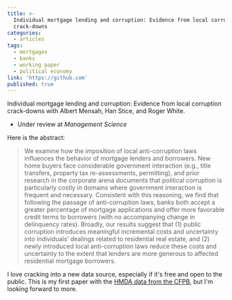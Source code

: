 ```yaml
---
title: >-
  Individual mortgage lending and corruption: Evidence from local corruption
  crack-downs
categories:
  - articles
tags:
  - mortgages
  - banks
  - working paper
  - political economy
link: 'https://github.com'
published: true
---
```


Individual mortgage lending and corruption: Evidence from local corruption crack-downs
with Albert Mensah, Han Stice, and Roger White.
- Under review at _Management Science_

Here is the abstract:  

> We examine how the imposition of local anti-corruption laws influences the behavior of mortgage lenders and borrowers. New home buyers face considerable government interaction (e.g., title transfers, property tax re-assessments, permitting), and prior research in the corporate arena documents that political corruption is particularly costly in domains where government interaction is frequent and necessary. Consistent with this reasoning, we find that following the passage of anti-corruption laws, banks both accept a greater percentage of mortgage applications and offer more favorable credit terms to borrowers (with no accompanying change in delinquency rates). Broadly, our results suggest that (1) public corruption introduces meaningful incremental costs and uncertainty into individuals’ dealings related to residential real estate, and (2) newly introduced local anti-corruption laws reduce these costs and uncertainty to the extent that lenders are more generous to affected residential mortgage borrowers.  

I love cracking into a new data source, especially if it's free and open to the public. This is my first paper with the [HMDA data from the CFPB](https://www.consumerfinance.gov/data-research/hmda/), but I'm looking forward to more.
